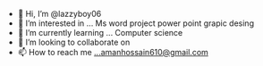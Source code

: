 - 👋 Hi, I’m @lazzyboy06
- 👀 I’m interested in ... Ms word project power point grapic desing
- 🌱 I’m currently learning ... Computer science
- 💞️ I’m looking to collaborate on
- 📫 How to reach me ...amanhossain610@gmail.com 

<!---
lazzyboy06/lazzyboy06 is a ✨ special ✨ repository because its `README.md` (this file) appears on your GitHub profile.
You can click the Preview link to take a look at your changes.
--->

